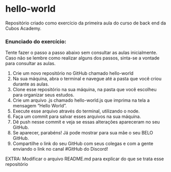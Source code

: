 # hello-world
Repositório criado como exercício da primeira aula do curso de back end da Cubos Academy.

### Enunciado do exercício:
Tente fazer o passo a passo abaixo sem consultar as aulas inicialmente. Caso não se lembre como realizar alguns dos passos, sinta-se a vontade para consultar as aulas.

1. Crie um novo repositório no GitHub chamado hello-world
2. Na sua máquina, abra o terminal e navegue até a pasta que você criou durante as aulas.
3. Clone esse repositório na sua máquina, na pasta que você escolheu para organizar seus estudos.
4. Crie um arquivo .js chamado hello-world.js que imprima na tela a mensagem “Hello World”.
5. Execute esse arquivo através do terminal, utilizando o node.
6. Faça um commit para salvar esses arquivos na sua máquina.
7. Dê push nesse commit e veja se essas alterações apareceram no seu GitHub.
8. Se aparecer, parabéns! Já pode mostrar para sua mãe o seu BELO GitHub.
9. Compartilhe o link do seu GitHub com seus colegas e com a gente enviando o link no canal #GitHub do Discord!

EXTRA: Modificar o arquivo README.md para explicar do que se trata esse repositório